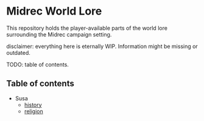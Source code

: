 # Midrec World Lore
This repository holds the player-available parts of the world lore surrounding the Midrec campaign setting.
 
disclaimer: everything here is eternally WIP. Information might be missing or outdated.

TODO: table of contents. 
## Table of contents
- Susa
    - [history](Susa/Susa-history.md)
    - [religion](Susa/Susa-religion.md)